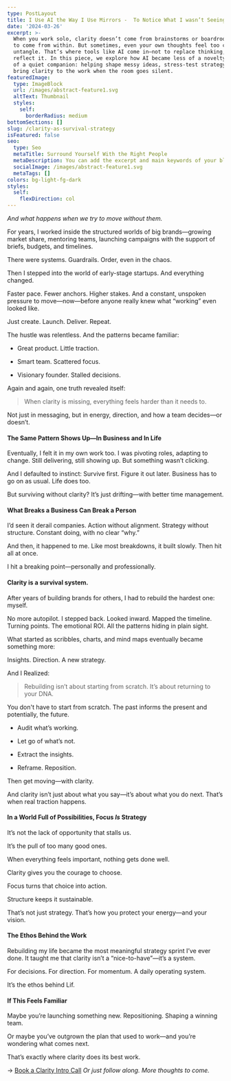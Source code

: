 ```yaml
---
type: PostLayout
title: I Use AI the Way I Use Mirrors -  To Notice What I wasn’t Seeing
date: '2024-03-26'
excerpt: >-
  When you work solo, clarity doesn’t come from brainstorms or boardrooms—it has
  to come from within. But sometimes, even your own thoughts feel too close to
  untangle. That’s where tools like AI come in—not to replace thinking, but to
  reflect it. In this piece, we explore how AI became less of a novelty and more
  of a quiet companion: helping shape messy ideas, stress-test strategy, and
  bring clarity to the work when the room goes silent.
featuredImage:
  type: ImageBlock
  url: /images/abstract-feature1.svg
  altText: Thumbnail
  styles:
    self:
      borderRadius: medium
bottomSections: []
slug: /clarity-as-survival-strategy
isFeatured: false
seo:
  type: Seo
  metaTitle: Surround Yourself With the Right People
  metaDescription: You can add the excerpt and main keywords of your blog post here.
  socialImage: /images/abstract-feature1.svg
  metaTags: []
colors: bg-light-fg-dark
styles:
  self:
    flexDirection: col
---
```

*And what happens when we try to move without them.*

For years, I worked inside the structured worlds of big brands—growing market share, mentoring
teams, launching campaigns with the support of briefs, budgets, and timelines.

There were systems.
Guardrails.
Order, even in the chaos.

Then I stepped into the world of early-stage startups.
And everything changed.

Faster pace. Fewer anchors. Higher stakes.
And a constant, unspoken pressure to move—now—before anyone really knew what
“working” even looked like.

Just create. Launch. Deliver. Repeat.

The hustle was relentless. And the patterns became familiar:

*   Great product. Little traction.

*   Smart team. Scattered focus.

*   Visionary founder. Stalled decisions.

Again and again, one
truth revealed itself:

> When clarity is missing, everything feels harder than it needs to.

Not just in messaging, but in energy, direction, and how a team decides—or doesn’t.

#### **The Same Pattern Shows Up—In Business and In Life**

Eventually, I felt it in my own work too.
I was pivoting roles, adapting to change.
Still delivering, still showing up.
But something wasn’t clicking.

And I defaulted to instinct: Survive first. Figure it out later.
Business has to go on as usual. Life does too.

But surviving without clarity?
It’s just drifting—with better time management.

#### **What Breaks a Business Can Break a Person**

I’d seen it derail companies.
Action without alignment.
Strategy without structure.
Constant doing, with no clear “why.”

And then, it happened to me.
Like most breakdowns, it built slowly. Then hit all at once.

I hit a breaking point—personally and professionally.

#### **Clarity is a survival system.**

After years of building brands for others, I had to rebuild the hardest one: myself.

No more autopilot.
I stepped back.
Looked inward.
Mapped the timeline. Turning points. The emotional ROI.
All the patterns hiding in plain sight.

What started as scribbles, charts, and mind maps eventually became something more:

Insights. Direction. A new strategy.

And I Realized:

> Rebuilding isn’t about starting from scratch.
> It’s about returning to your DNA.

You don't have to start from scratch. The past informs the present and potentially, the future.

*   Audit what’s working.

*   Let go of what’s not.

*   Extract the insights.

*   Reframe. Reposition.

Then get moving—with clarity.

And clarity isn’t just about what you say—it’s about what you do next.
That’s when real traction happens.

#### **In a World Full of Possibilities, Focus *Is*** **Strategy**

It’s not the lack of opportunity that stalls us.

It’s the pull of too many good ones.

When everything feels important, nothing gets done well.

Clarity gives you the courage to choose.

Focus turns that choice into action.

Structure keeps it sustainable.

That’s not just strategy.
That’s how you protect your energy—and your vision.

#### **The Ethos Behind the Work**

Rebuilding my life became the most meaningful strategy sprint I’ve ever done.
It taught me that clarity isn’t a “nice-to-have”—it’s a system.

For decisions. For direction. For momentum.
A daily operating system.

It’s the ethos behind Lif.

#### **If This Feels Familiar**

Maybe you’re launching something new. Repositioning. Shaping a winning team.

Or maybe you’ve outgrown the plan that used to work—and you’re wondering what comes next.

That’s exactly where clarity does its best work.

→ [Book a Clarity Intro Call](mailto:hello@lifstudio.com)
*Or just follow along. More thoughts to come.*
